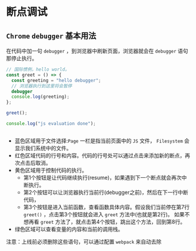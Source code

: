 # 断点调试

## `Chrome` `debugger` 基本用法

在代码中加一句 `debugger` ，到浏览器中刷新页面，浏览器就会在 `debugger` 语句那停止执行。

```js
// 国际惯例，hello world。
const greet = () => {
  const greeting = "hello debugger";
  // 浏览器执行到这里将会暂停
  debugger
  console.log(greeting);
};

greet();

console.log("js evaluation done");
```

<img :src="$withBase('/images/debugger.png')" alt=''>

- 蓝色区域用于文件选择:`Page` 一栏是指当前页面中的 `JS` 文件， `Filesystem` 会显示我们系统中的文件。
- 红色区域代码的行号和内容。代码的行号处可以通过点击来添加新的断点，再次点击后取消。
- 黄色区域用于控制代码的执行。
  - 第1个按钮是让代码继续执行(resume)，如果遇到下一个断点就会再次中断执行。
  - 第2个按钮可以让浏览器执行当前行(debugger之前)，然后在下一行中断代码，
  - 第3个按钮是进入当前函数，查看函数具体内容。假设我们当前停在第7行 `greet()` ，点击第3个按钮就会进入 `greet` 方法中(也就是第2行)。
  如果不想再看 `greet` 方法了，就点击第4个按钮，跳出这个方法，回到第8行。
- 绿色区域可以查看变量的内容和当前的调用栈。

注意：上线前必须删除这些语句，可以通过配置 `webpack` 来自动去除
